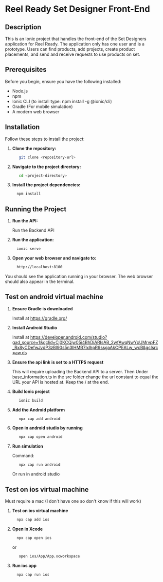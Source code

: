 # Reel Ready Set Designer Front-End

## Description

This is an Ionic project that handles the front-end of the Set Designers application for Reel Ready. 
The application only has one user and is a prototype. Users can find products, add projects, create product placements, and send and receive requests to use products on set.

## Prerequisites

Before you begin, ensure you have the following installed:

- Node.js 
- npm 
- Ionic CLI (to install type: npm install -g @ionic/cli)
- Gradle (For mobile simulation)
- A modern web browser 

## Installation

Follow these steps to install the project:

1. **Clone the repository:**

   ```bash
      git clone <repository-url>
   ```
2. **Navigate to the project directory:**

   ```bash
      cd <project-directory>
   ```
   
3. **Install the project dependencies:**
    ```bash
      npm install
   ```

## Running the Project

1. **Run the API:**
    
   Run the Backend API

2. **Run the application:**
    ```bash
      ionic serve
   ```

3. **Open your web browser and navigate to:**
    ```bash
      http://localhost:8100
   ```

You should see the application running in your browser. The web browser should also appear in the terminal.


## Test on android virtual machine

1. **Ensure Gradle is downloaded**

   Install at https://gradle.org/

2. **Install Android Studio**

   Install at https://developer.android.com/studio?gad_source=1&gclid=Cj0KCQjw05i4BhDiARIsAB_2wfAwqNwYxUMrvpFZ_Rx8yCDefwJydP3zBl90s5n3IHMB7lxlhpR9ssgaAkCPEALw_wcB&gclsrc=aw.ds

3. **Ensure the api link is set to a HTTPS request**

   This will require uploading the Backend API to a server.
   Then Under base_information.ts in the src folder change the url constant to equal the URL your API is hosted at.
   Keep the / at the end.
   
4. **Build Ionic project**
   ```bash
      ionic build
   ```
   
5. **Add the Android platform**
   ```bash
      npx cap add android
   ```
6. **Open in android studio by running**
   ```bash
      npx cap open android
   ```
7. **Run simulation**

   Command:
   ```bash
      npx cap run android
   ```
   Or run in android studio

## Test on ios virtual machine

Must require a mac (I don't have one so don't know if this will work)

1. **Test on ios virtual machine**       
    ```bash                             
      npx cap add ios           
   ```     
                                
2. **Open in Xcode**
    ```bash
      npx cap open ios
   ```     
   or 
   ```bash                          
      open ios/App/App.xcworkspace   
   ```          

3. **Run ios app**
    ```bash                             
      npx cap run ios      
   ```  
 
                        
              